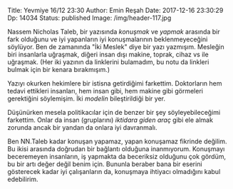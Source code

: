 Title: Yevmiye 16/12 23:30
Author: Emin Reşah
Date:  2017-12-16 23:30:29
Dp: 14034
Status: published
Image: /img/header-117.jpg

Nassem Nicholas Taleb, bir yazısında *konuşmak* ve *yapmak* arasında bir fark
olduğunu ve iyi yapanların iyi konuşmalarının beklenmeyeceğini söylüyor. Ben de
zamanında "İki Meslek" diye bir yazı yazmışım. Mesleğin biri insanlarla
uğraşmak, diğeri insan dışı makine, toprak, cihaz vs ile uğraşmak. (Her iki
yazının da linklerini bulamadım, bu notu da linkleri bulmak için bir kenara
bırakmışım.)

Yazıyı okurken hekimlere bir istisna getirdiğimi farkettim. Doktorların hem
tedavi ettikleri insanları, hem insan gibi, hem makine gibi görmeleri
gerektiğini söylemişim. İki *modelin* bileştirildiği bir yer.

Düşünürken mesela politikacılar için de benzer bir şey söyleyebileceğimi
farkettim. Onlar da insan (gruplarını) *iktidara giden araç* gibi ele almak
zorunda ancak bir yandan da onlara iyi davranmalı.

Ben NN.Taleb kadar konuşan yapamaz, yapan konuşamaz fikrinde değilim. Bu ikisi
arasında doğrudan bir bağlantı olduğuna inanmıyorum. Konuşmayı beceremeyen
insanların, iş yapmakta da beceriksiz olduğunu çok gördüm, bu bir artı değer
değil benim için. Bununla beraber bana bir eserini gösterecek kadar iyi
çalışanların da, konuşmaya ihtiyacı olmadığını kabul edebilirim.


